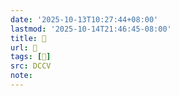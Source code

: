 ```yaml
---
date: '2025-10-13T10:27:44+08:00'
lastmod: '2025-10-14T21:46:45-08:00'
title: 􅋦
url: 􅋦
tags: [𩙑]
src: DCCV
note:
---
```


